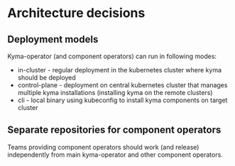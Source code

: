 # Architecture decisions

## Deployment models
Kyma-operator (and component operators) can run in following modes:
- in-cluster - regular deployment in the kubernetes cluster where kyma should be deployed
- control-plane - deployment on central kubernetes cluster that manages multiple kyma installations (installing kyma on the remote clusters)
- cli - local binary using kubeconfig to install kyma components on target cluster

## Separate repositories for component operators
Teams providing component operators should work (and release) independently from main kyma-operator and other component operators. 

